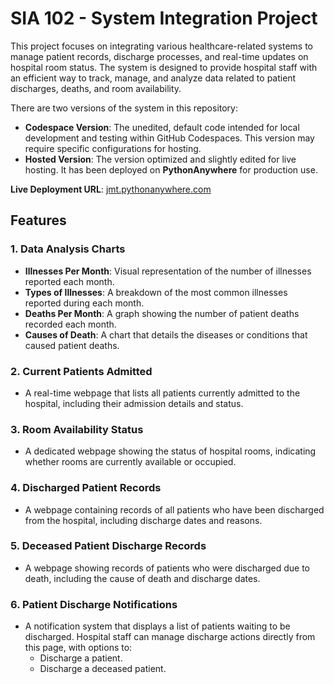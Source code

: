 # SIA 102 - System Integration Project

This project focuses on integrating various healthcare-related systems to manage patient records, discharge processes, and real-time updates on hospital room status. The system is designed to provide hospital staff with an efficient way to track, manage, and analyze data related to patient discharges, deaths, and room availability.

There are two versions of the system in this repository:
- **Codespace Version**: The unedited, default code intended for local development and testing within GitHub Codespaces. This version may require specific configurations for hosting.
- **Hosted Version**: The version optimized and slightly edited for live hosting. It has been deployed on **PythonAnywhere** for production use.

**Live Deployment URL**: [jmt.pythonanywhere.com](http://jmt.pythonanywhere.com)

## Features

### 1. **Data Analysis Charts**
   - **Illnesses Per Month**: Visual representation of the number of illnesses reported each month.
   - **Types of Illnesses**: A breakdown of the most common illnesses reported during each month.
   - **Deaths Per Month**: A graph showing the number of patient deaths recorded each month.
   - **Causes of Death**: A chart that details the diseases or conditions that caused patient deaths.

### 2. **Current Patients Admitted**
   - A real-time webpage that lists all patients currently admitted to the hospital, including their admission details and status.

### 3. **Room Availability Status**
   - A dedicated webpage showing the status of hospital rooms, indicating whether rooms are currently available or occupied.

### 4. **Discharged Patient Records**
   - A webpage containing records of all patients who have been discharged from the hospital, including discharge dates and reasons.

### 5. **Deceased Patient Discharge Records**
   - A webpage showing records of patients who were discharged due to death, including the cause of death and discharge dates.

### 6. **Patient Discharge Notifications**
   - A notification system that displays a list of patients waiting to be discharged. Hospital staff can manage discharge actions directly from this page, with options to:
     - Discharge a patient.
     - Discharge a deceased patient.
